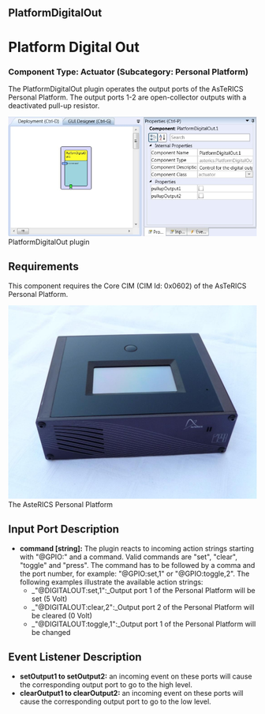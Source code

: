 ##

## PlatformDigitalOut

# Platform Digital Out

### Component Type: Actuator (Subcategory: Personal Platform)

The PlatformDigitalOut plugin operates the output ports of the AsTeRICS Personal Platform. The output ports 1-2 are open-collector outputs with a deactivated pull-up resistor.

![Screenshot: PlatformDigitalOut plugin](./img/PlatformDigitalOut.jpg "Screenshot: PlatformDigitalOut plugin")  
PlatformDigitalOut plugin

## Requirements

This component requires the Core CIM (CIM Id: 0x0602) of the AsTeRICS Personal Platform.

![The AsteRICS Personal Platform (preliminary version)](./img/PersonalPlatform.jpg "The AsteRICS Personal Platform (preliminary version)")  
The AsteRICS Personal Platform

## Input Port Description

- **command \[string\]:** The plugin reacts to incoming action strings starting with "@GPIO:" and a command. Valid commands are "set", "clear", "toggle" and "press". The command has to be followed by a comma and the port number, for example: "@GPIO:set,1" or "@GPIO:toggle,2". The following examples illustrate the available action strings:
  - \_"@DIGITALOUT:set,1":\_Output port 1 of the Personal Platform will be set (5 Volt)
  - \_"@DIGITALOUT:clear,2":\_Output port 2 of the Personal Platform will be cleared (0 Volt)
  - \_"@DIGITALOUT:toggle,1":\_Output port 1 of the Personal Platform will be changed

## Event Listener Description

- **setOutput1 to setOutput2:** an incoming event on these ports will cause the corresponding output port to go to the high level.
- **clearOutput1 to clearOutput2:** an incoming event on these ports will cause the corresponding output port to go to the low level.
